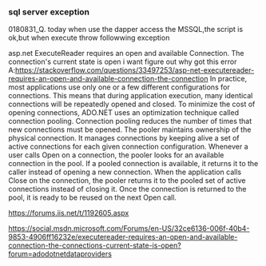 ### sql server exception

0180831_Q. today when use the dapper access the MSSQL,the script is ok,but when execute throw followwing exception

   asp.net ExecuteReader requires an open and available Connection. The connection's current state is open 
   i want figure out why got this error
   A:https://stackoverflow.com/questions/33497253/asp-net-executereader-requires-an-open-and-available-connection-the-connection
    In practice, most applications use only one or a few different configurations for connections.
    This means that during application execution, many identical connections will be repeatedly opened and closed. 
    To minimize the cost of opening connections, ADO.NET uses an optimization technique called connection pooling.
    Connection pooling reduces the number of times that new connections must be opened.
    The pooler maintains ownership of the physical connection. 
    It manages connections by keeping alive a set of active connections for each given connection configuration.
    Whenever a user calls Open on a connection, the pooler looks for an available connection in the pool. If a pooled connection is available, it returns it to the caller instead of opening a new connection. When the application calls Close on the connection, the pooler returns it to the pooled set of active connections instead of closing it. 
    Once the connection is returned to the pool, it is ready to be reused on the next Open call.

   https://forums.iis.net/t/1192605.aspx
   
   https://social.msdn.microsoft.com/Forums/en-US/32ce6136-006f-40b4-9853-4906ff16232e/executereader-requires-an-open-and-available-connection-the-connections-current-state-is-open?forum=adodotnetdataproviders
    
